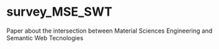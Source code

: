 # survey_MSE_SWT
Paper about the intersection between Material Sciences Engineering and Semantic Web Tecnologies
